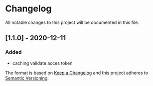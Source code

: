 # Changelog
All notable changes to this project will be documented in this file.

## [1.1.0] - 2020-12-11
### Added
- caching validate acces token


The format is based on [Keep a Changelog](http://keepachangelog.com/en/1.0.0/)
and this project adheres to [Semantic Versioning](http://semver.org/spec/v2.0.0.html).